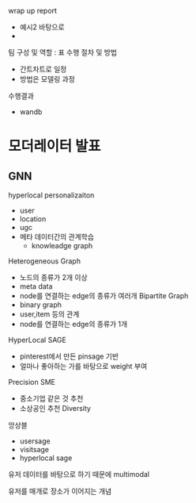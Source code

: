 
wrap up report

- 예시2 바탕으로
- 


팀 구성 및 역할 : 표
수행 절차 및 방법
- 간트차트로 일정
- 방법은 모델링 과정

수행결과 
- wandb



# 모더레이터 발표

## GNN

hyperlocal personalizaiton
- user
- location
- ugc
- 메타 데이터간의 관계학습
	- knowleadge graph

Heterogeneous Graph
- 노드의 종류가 2개 이상
- meta data
- node를 연결하는 edge의 종류가 여러개
Bipartite Graph
- binary graph
- user,item 등의 관계
- node를 연결하는 edge의 종류가 1개

HyperLocal SAGE
- pinterest에서 만든 pinsage 기반
- 얼마나 좋아하는 가를 바탕으로 weight 부여

Precision
SME
- 중소기업 같은 것 추천
- 소상공인 추천
Diversity

앙상블
- usersage
- visitsage
- hyperlocal sage


유저 데이터를 바탕으로 하기 때문에 multimodal

유저를 매개로 장소가 이어지는 개념



